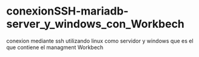 # conexionSSH-mariadb-server_y_windows_con_Workbech
conexion mediante ssh utilizando linux como servidor y windows que es el que contiene el managment Workbech
